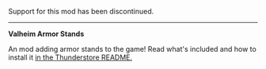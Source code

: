 
Support for this mod has been discontinued.

---
**Valheim Armor Stands**

An mod adding armor stands to the game! Read what's included and how to install it [in the Thunderstore README.](Dist/Thunderstore/README.md)
